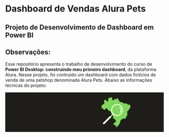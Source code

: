 # Dashboard de Vendas Alura Pets
## Projeto de Desenvolvimento de Dashboard em Power BI

## **Observações:**

Esse repositório apresenta o trabalho de desenvolvimento do curso de **Power BI Desktop: construindo meu primeiro dashboard**, da plataforma Alura. Nesse projeto, foi contruído um dashboard com dados fictícios de venda de uma petshop denominada Alura Pets. Abaixo as informações técnicas do projeto:

![alt text](https://github.com/mfaysoares/PNAD-2015/blob/main/cover.png)
